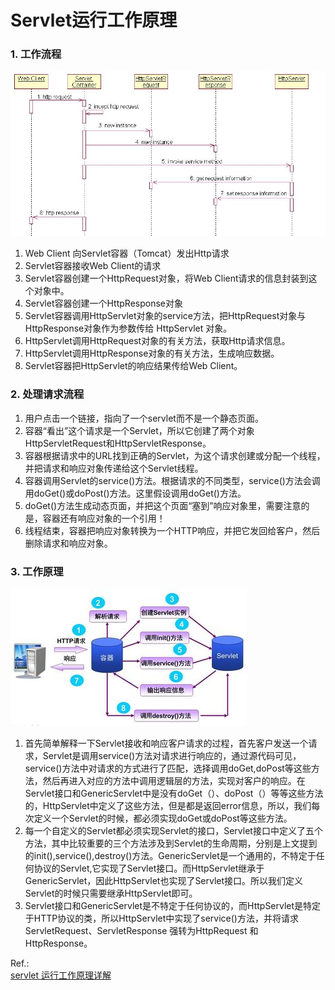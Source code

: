 # Servlet运行工作原理

### 1. 工作流程

![](../../assets/webdev/servlet/2-2.jpg)

1. Web Client 向Servlet容器（Tomcat）发出Http请求
2. Servlet容器接收Web Client的请求
3. Servlet容器创建一个HttpRequest对象，将Web Client请求的信息封装到这个对象中。
4. Servlet容器创建一个HttpResponse对象
5. Servlet容器调用HttpServlet对象的service方法，把HttpRequest对象与HttpResponse对象作为参数传给 HttpServlet 对象。
6. HttpServlet调用HttpRequest对象的有关方法，获取Http请求信息。
7. HttpServlet调用HttpResponse对象的有关方法，生成响应数据。
8. Servlet容器把HttpServlet的响应结果传给Web Client。

### 2. 处理请求流程

1. 用户点击一个链接，指向了一个servlet而不是一个静态页面。
2. 容器“看出”这个请求是一个Servlet，所以它创建了两个对象HttpServletRequest和HttpServletResponse。
3. 容器根据请求中的URL找到正确的Servlet，为这个请求创建或分配一个线程，并把请求和响应对象传递给这个Servlet线程。
4. 容器调用Servlet的service()方法。根据请求的不同类型，service()方法会调用doGet()或doPost()方法。这里假设调用doGet()方法。
5. doGet()方法生成动态页面，并把这个页面“塞到”响应对象里，需要注意的是，容器还有响应对象的一个引用！
6. 线程结束，容器把响应对象转换为一个HTTP响应，并把它发回给客户，然后删除请求和响应对象。

### 3. 工作原理

![](../../assets/webdev/servlet/2-1.jpg)

1. 首先简单解释一下Servlet接收和响应客户请求的过程，首先客户发送一个请求，Servlet是调用service()方法对请求进行响应的，通过源代码可见，service()方法中对请求的方式进行了匹配，选择调用doGet,doPost等这些方法，然后再进入对应的方法中调用逻辑层的方法，实现对客户的响应。在Servlet接口和GenericServlet中是没有doGet（）、doPost（）等等这些方法的，HttpServlet中定义了这些方法，但是都是返回error信息，所以，我们每次定义一个Servlet的时候，都必须实现doGet或doPost等这些方法。
2. 每一个自定义的Servlet都必须实现Servlet的接口，Servlet接口中定义了五个方法，其中比较重要的三个方法涉及到Servlet的生命周期，分别是上文提到的init(),service(),destroy()方法。GenericServlet是一个通用的，不特定于任何协议的Servlet,它实现了Servlet接口。而HttpServlet继承于GenericServlet，因此HttpServlet也实现了Servlet接口。所以我们定义Servlet的时候只需要继承HttpServlet即可。
3. Servlet接口和GenericServlet是不特定于任何协议的，而HttpServlet是特定于HTTP协议的类，所以HttpServlet中实现了service()方法，并将请求ServletRequest、ServletResponse 强转为HttpRequest 和 HttpResponse。

Ref.:  
[servlet 运行工作原理详解](http://www.51gjie.com/javaweb/847.html)  

